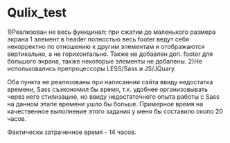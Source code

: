 # Qulix_test

1)Реализован не весь функцинал: при сжатии до маленького размера экрана 1 элемент в header полностью весь footer ведут себя некорректно по отношению к другим элементам и отображаются вертикально, а не горихонтально. Также не добавлен доп. footer для большого экрана, также некоторые элементы не добалены.
2)Не испольховались препроцессоры LESS/Sass и JS/JQuary.

Оба пункта не реализованы при написаннии сайта ввиду недостатка времени, Sass съэкономил бы время, т.к. удобнее организовывать через него стилизацию, но ввиду недостаточного опыта работы с Sass на данном этапе времени ушло бы больше.
Примерное время на качественное выполнение этого задания у меня бы составило около 20 часов.

Фактически затраченное время - 14 часов.

